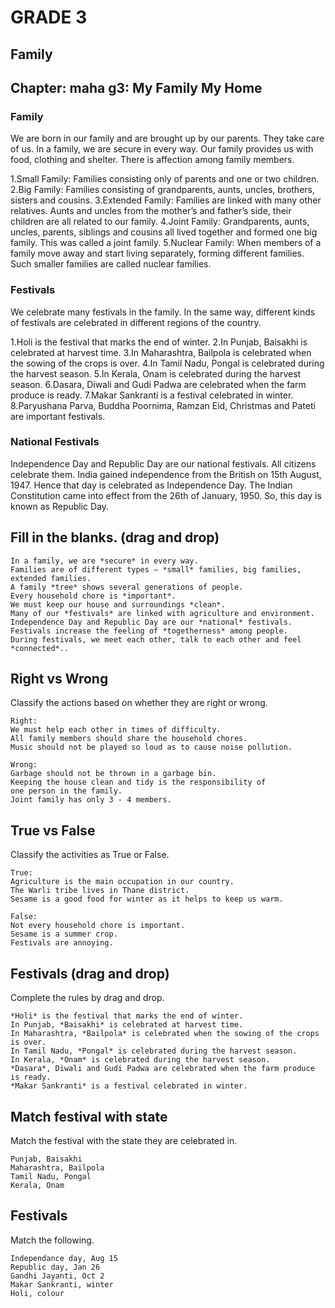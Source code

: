 # GRADE 3

## Family

## Chapter: maha g3: My Family My Home

### Family

We are born in our family and are brought up by our parents. They take care of us.
In a family, we are secure in every way. Our family provides us with food, clothing and shelter. There is affection among family members.

1.Small Family: Families consisting only of parents and one or two children.
2.Big Family:  Families consisting of grandparents, aunts, uncles, brothers, sisters and cousins.
3.Extended Family: Families are  linked with many other relatives. Aunts and uncles from the mother’s and father’s side, their children are all related to our family.
4.Joint Family: Grandparents, aunts, uncles, parents, siblings and cousins all lived together and formed one big family. This was called a joint family.
5.Nuclear Family: When members of a family move away and start living separately, forming different families. Such smaller families are called nuclear families.

### Festivals

We celebrate many festivals in the family. In the same way, different kinds of festivals are celebrated in different regions of the country.

1.Holi is the festival that marks the end of winter.
2.In Punjab, Baisakhi is celebrated at harvest time.
3.In Maharashtra, Bailpola is celebrated when the sowing of the crops is over.
4.In Tamil Nadu, Pongal is celebrated during the harvest season.
5.In Kerala, Onam is celebrated during the harvest season.
6.Dasara, Diwali and Gudi Padwa are celebrated when the farm produce is ready.
7.Makar Sankranti is a festival celebrated in winter.
8.Paryushana Parva, Buddha Poornima, Ramzan Eid, Christmas and Pateti are important festivals.

### National Festivals
Independence Day and Republic Day are our national festivals. All citizens celebrate them. India gained independence from the British on 15th August, 1947. Hence that day is celebrated as Independence Day. The Indian Constitution came into effect from the 26th of January, 1950. So, this day is known as Republic Day.


## Fill in the blanks. (drag and drop)

```
In a family, we are *secure* in every way.
Families are of different types – *small* families, big families, extended families.
A family *tree* shows several generations of people.
Every household chore is *important*.
We must keep our house and surroundings *clean*.
Many of our *festivals* are linked with agriculture and environment.
Independence Day and Republic Day are our *national* festivals.
Festivals increase the feeling of *togetherness* among people.
During festivals, we meet each other, talk to each other and feel *connected*..
```
## Right vs Wrong

Classify the actions based on whether they are right or wrong.

```
Right:
We must help each other in times of difficulty.
All family members should share the household chores.
Music should not be played so loud as to cause noise pollution.

Wrong:
Garbage should not be thrown in a garbage bin.
Keeping the house clean and tidy is the responsibility of
one person in the family.
Joint family has only 3 - 4 members.

```
## True vs False

Classify the activities as True or False.
```
True: 
Agriculture is the main occupation in our country.
The Warli tribe lives in Thane district.
Sesame is a good food for winter as it helps to keep us warm.

False:
Not every household chore is important.
Sesame is a summer crop.
Festivals are annoying.
```
## Festivals (drag and drop)

Complete the rules by drag and drop.
```
*Holi* is the festival that marks the end of winter.
In Punjab, *Baisakhi* is celebrated at harvest time.
In Maharashtra, *Bailpola* is celebrated when the sowing of the crops is over.
In Tamil Nadu, *Pongal* is celebrated during the harvest season.
In Kerala, *Onam* is celebrated during the harvest season.
*Dasara*, Diwali and Gudi Padwa are celebrated when the farm produce is ready.
*Makar Sankranti* is a festival celebrated in winter.

```
## Match festival with state

Match the festival with the state they are celebrated in.
```
Punjab, Baisakhi
Maharashtra, Bailpola
Tamil Nadu, Pongal
Kerala, Onam
```
## Festivals

Match the following.
```
Independance day, Aug 15
Republic day, Jan 26
Gandhi Jayanti, Oct 2
Makar Sankranti, winter
Holi, colour
```
